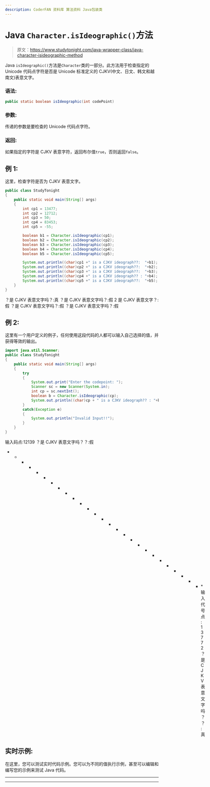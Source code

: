 ```yaml
---
description: CoderFAN 资料库 算法资料 Java包装类
---
```


# Java `Character.isIdeographic()`方法

> 原文：<https://www.studytonight.com/java-wrapper-class/java-character-isideographic-method>

Java `isIdeographic()`方法是`Character`类的一部分。此方法用于检查指定的 Unicode 代码点字符是否是 Unicode 标准定义的 CJKV(中文、日文、韩文和越南文)表意文字。

### 语法:

```java
public static boolean isIdeographic(int codePoint)
```

### 参数:

传递的参数是要检查的 Unicode 代码点字符。

### 返回:

如果指定的字符是 CJKV 表意字符，返回布尔值`true`，否则返回`false`。

## 例 1:

这里，检查字符是否为 CJKV 表意文字。

```java
public class StudyTonight
{  
	public static void main(String[] args)
	{  
		int cp1 = 13477;  
		int cp2 = 12712;  
		int cp3 = 50;  
		int cp4 = 83453;   
		int cp5 = -55;  

		boolean b1 = Character.isIdeographic(cp1);  
		boolean b2 = Character.isIdeographic(cp2);  
		boolean b3 = Character.isIdeographic(cp3);  
		boolean b4 = Character.isIdeographic(cp4);  
		boolean b5 = Character.isIdeographic(cp5);  

		System.out.println((char)cp1 +" is a CJKV ideograph??:  "+b1);  
		System.out.println((char)cp2 +" is a CJKV ideograph??:  "+b2);  
		System.out.println((char)cp3 +" is a CJKV ideograph??:  "+b3);  
		System.out.println((char)cp4 +" is a CJKV ideograph?? : "+b4);  
		System.out.println((char)cp5 +" is a CJKV ideograph??:  "+b5);  
	}  
} 
```

？是 CJKV 表意文字吗？:真
？是 CJKV 表意文字吗？:假
2 是 CJKV 表意文字？:假
？是 CJKV 表意文字吗？:假
？是 CJKV 表意文字吗？:假

## 例 2:

这里有一个用户定义的例子，任何使用这段代码的人都可以输入自己选择的值，并获得等效的输出。

```java
import java.util.Scanner; 
public class StudyTonight
{  
	public static void main(String[] args)
	{  
		try
		{
			System.out.print("Enter the codepoint: ");  
			Scanner sc = new Scanner(System.in);         
			int cp = sc.nextInt();  
			boolean b = Character.isIdeographic(cp);
			System.out.println((char)cp + " is a CJKV ideograph?? : "+b);
		}
		catch(Exception e)
		{
			System.out.println("Invalid Input!!");
		}
	}  
} 
```

输入码点:12139
？是 CJKV 表意文字吗？？:假
* * * * * * * * * * * * * * * * * * * * * * * * * * * *输入代号点:13772
？是 CJKV 表意文字吗？？:真

## 实时示例:

在这里，您可以测试实时代码示例。您可以为不同的值执行示例，甚至可以编辑和编写您的示例来测试 Java 代码。

* * *

* * *